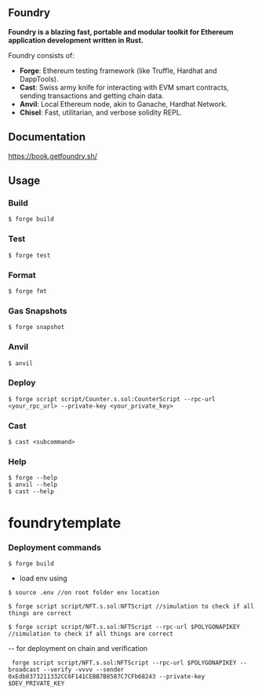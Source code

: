 ## Foundry

**Foundry is a blazing fast, portable and modular toolkit for Ethereum application development written in Rust.**

Foundry consists of:

-   **Forge**: Ethereum testing framework (like Truffle, Hardhat and DappTools).
-   **Cast**: Swiss army knife for interacting with EVM smart contracts, sending transactions and getting chain data.
-   **Anvil**: Local Ethereum node, akin to Ganache, Hardhat Network.
-   **Chisel**: Fast, utilitarian, and verbose solidity REPL.

## Documentation

https://book.getfoundry.sh/

## Usage

### Build

```shell
$ forge build
```

### Test

```shell
$ forge test
```

### Format

```shell
$ forge fmt
```

### Gas Snapshots

```shell
$ forge snapshot
```

### Anvil

```shell
$ anvil
```

### Deploy

```shell
$ forge script script/Counter.s.sol:CounterScript --rpc-url <your_rpc_url> --private-key <your_private_key>
```

### Cast

```shell
$ cast <subcommand>
```

### Help

```shell
$ forge --help
$ anvil --help
$ cast --help
```
# foundrytemplate


### Deployment commands
```shell
$ forge build
```

- load env using

```shell
$ source .env //on root folder env location
```

```shell
$ forge script script/NFT.s.sol:NFTScript //simulation to check if all things are correct
```

```shell
$ forge script script/NFT.s.sol:NFTScript --rpc-url $POLYGONAPIKEY //simulation to check if all things are correct
```

-- for deployment on chain and verification

```shell
 forge script script/NFT.s.sol:NFTScript --rpc-url $POLYGONAPIKEY --broadcast --verify -vvvv --sender 0xEdb8373211332CC6F141CEBB7B8587C7CFb68243 --private-key $DEV_PRIVATE_KEY
```
